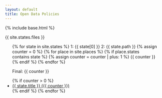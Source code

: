 ```yaml
---
layout: default
title: Open Data Policies
---
```


{% include base.html %}

{{ site.states.files }}
<ul>
{% for state in site.states %}
  1: {{ state[0] }}
  2: {{ state.path }}
  {% assign counter = 0 %}
  {% for place in site.places %}
    {% if place.states contains state %}
      {% assign counter = counter | plus: 1 %}
      {{ counter }}
    {% endif %}
  {% endfor %}
  <p>Final: {{ counter }}</p>
  {% if counter > 0 %}
    <li>
      <a href="{{ state.url }}">{{ state.title }} ({{ counter }})</a>
    </li>
  {% endif %}
{% endfor %}
</ul>

<!-- <ul>
{% for doc in site.documents %}
  <li>
    {% assign the_place = site.places | where: "place", doc.place | first %}
    <a href="{{ doc.url }}">{{ the_place.title }} ({{ doc.year }})</a>
  </li>
{% endfor %}
</ul> -->
